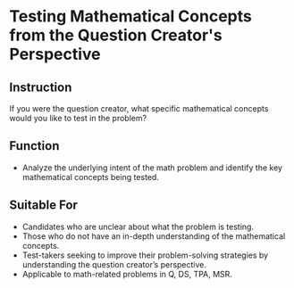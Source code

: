 # Testing Mathematical Concepts from the Question Creator's Perspective

## Instruction
If you were the question creator, what specific mathematical concepts would you like to test in the problem?

## Function
- Analyze the underlying intent of the math problem and identify the key mathematical concepts being tested.

## Suitable For
- Candidates who are unclear about what the problem is testing.
- Those who do not have an in-depth understanding of the mathematical concepts.
- Test-takers seeking to improve their problem-solving strategies by understanding the question creator’s perspective.
- Applicable to math-related problems in Q, DS, TPA, MSR.
